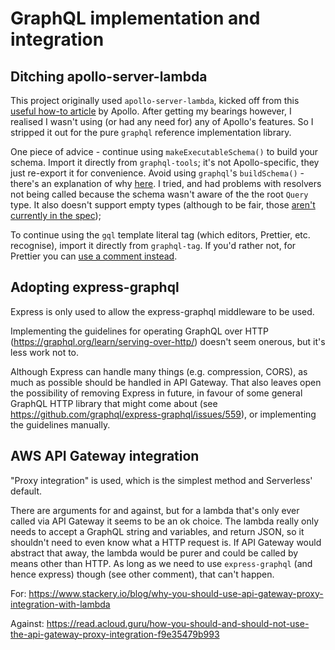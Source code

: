 # GraphQL implementation and integration

## Ditching apollo-server-lambda

This project originally used `apollo-server-lambda`, kicked off from this [useful how-to article](https://www.apollographql.com/docs/apollo-server/deployment/lambda/) by Apollo. After getting my bearings however, I realised I wasn't using (or had any need for) any of Apollo's features. So I stripped it out for the pure `graphql` reference implementation library.

One piece of advice - continue using `makeExecutableSchema()` to build your schema. Import it directly from `graphql-tools`; it's not Apollo-specific, they just re-export it for convenience. Avoid using `graphql`'s `buildSchema()` - there's an explanation of why [here](https://stackoverflow.com/questions/53984094/notable-differences-between-buildschema-and-graphqlschema). I tried, and had problems with resolvers not being called because the schema wasn't aware of the the root `Query` type. It also doesn't support empty types (although to be fair, those [aren't currently in the spec](https://github.com/graphql/graphql-spec/issues/568));

To continue using the `gql` template literal tag (which editors, Prettier, etc. recognise), import it directly from `graphql-tag`. If you'd rather not, for Prettier you can [use a comment instead](https://github.com/prettier/prettier/issues/4360#issuecomment-392391729).

## Adopting express-graphql

Express is only used to allow the express-graphql middleware to be used.

Implementing the guidelines for operating GraphQL over HTTP (https://graphql.org/learn/serving-over-http/) doesn't seem onerous, but it's less work not to.

Although Express can handle many things (e.g. compression, CORS), as much as possible should be handled in API Gateway. That also leaves open the possibility of removing Express in future, in favour of some general GraphQL HTTP library that might come about (see https://github.com/graphql/express-graphql/issues/559), or implementing the guidelines manually.

## AWS API Gateway integration

"Proxy integration" is used, which is the simplest method and Serverless' default.

There are arguments for and against, but for a lambda that's only ever called via API Gateway it seems to be an ok choice. The lambda really only needs to accept a GraphQL string and variables, and return JSON, so it shouldn't need to even know what a HTTP request is. If API Gateway would abstract that away, the lambda would be purer and could be called by means other than HTTP. As long as we need to use `express-graphql` (and hence express) though (see other comment), that can't happen.

For: https://www.stackery.io/blog/why-you-should-use-api-gateway-proxy-integration-with-lambda

Against: https://read.acloud.guru/how-you-should-and-should-not-use-the-api-gateway-proxy-integration-f9e35479b993
